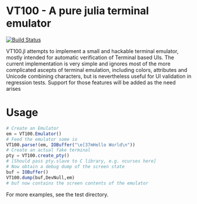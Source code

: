 # VT100 - A pure julia terminal emulator

[![Build Status](https://travis-ci.org/Keno/VT100.jl.svg?branch=master)](https://travis-ci.org/Keno/VT100.jl)

VT100.jl attempts to implement a small and hackable terminal emulator, mostly intended for automatic verification of Terminal based UIs. The current implementation is very simple and ignores most of the more complicated ascepts of terminal emulation, including colors, attributes and Unicode combining characters, but is nevertheless useful for UI validation in regression tests. Support for those features will be added as the need arises

# Usage

```julia
# Create an Emulator
em = VT100.Emulator()
# Feed the emulator some io
VT100.parse!(em, IOBuffer("\e[37mHello World\n"))
# Create an actual fake terminal
pty = VT100.create_pty()
# [Should pass pty.slave to C library, e.g. ncurses here]
# Now obtain a debug dump of the screen state
buf = IOBuffer()
VT100.dump(buf,DevNull,em)
# buf now contains the screen contents of the emulator
```
For more examples, see the test directory.
